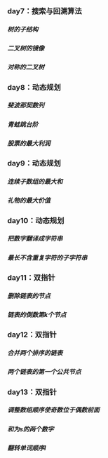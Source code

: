 ### day7：搜索与回溯算法
##### 树的子结构

##### 二叉树的镜像

##### 对称的二叉树

### day8：动态规划
##### 斐波那契数列

##### 青蛙跳台阶

##### 股票的最大利润

### day9：动态规划
##### 连续子数组的最大和

##### 礼物的最大价值

### day10：动态规划
##### 把数字翻译成字符串

##### 最长不含重复字符的子字符串

### day11：双指针
##### 删除链表的节点

##### 链表的倒数第k个节点

### day12：双指针
##### 合并两个排序的链表

##### 两个链表的第一个公共节点

### day13：双指针
##### 调整数组顺序使奇数位于偶数前面

##### 和为s的两个数字

##### 翻转单词顺序I
